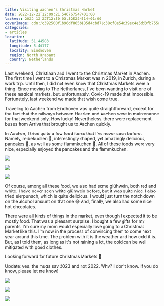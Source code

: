 ```yaml
---
title: Visiting Aachen's Christmas Market
date: 2022-12-22T12:09:21.546767547+01:00
lastmod: 2022-12-22T12:50:03.325284514+01:00
coverImage: cdn:/c392500f1b96df865b185d4cbd71c38cf0e54c39ec4e5dd3fb755aff968c91b5
categories:
- articles
location:
  latitude: 51.44583
  longitude: 5.46177
  locality: Eindhoven
  region: North Brabant
  country: Netherlands
---
```


<style>
  .fg-2212aken {
    grid-template-columns: repeat(3,1fr);
  }
</style>

Last weekend, Christiaan and I went to the Christmas Market in Aachen. The first time I went to a Christmas Market was in 2019, in Zurich, during a work trip. Until then, I did not even know that Christmas Markets were a thing. Since moving to The Netherlands, I've been wanting to visit one of these magical markets, but, unfortunately, Covid-19 made that impossible. Fortunately, last weekend we made that wish come true.

Traveling to Aachen from Eindhoven was quite straightforward, except for the fact that the railways between Heerlen and Aachen were in maintenance for that weekend only. How lucky! Nevertheless, there were replacement buses from Arriva that brought us to Aachen quickly.

In Aachen, I tried quite a few food items that I've never seen before. Namely, reibekuchen 🥔, interestingly shaped, yet amazingly delicious, pancakes 🥞, as well as some flammkuchen 🧅. All of these foods were very nice, especially enjoyed the pancakes and the flammkuchen.

<div class="fw fg fg-2212aken">

![](cdn:/8555b881040e44434d5583358b8ebd3aabca74fd4b7838b7b68d4f283959bb0c)

![](cdn:/665a076a688e0ef203e71964b754492f49c78fc0d2937972bb03baa8c6f687fd)

![](cdn:/3da4a86bfbaecf852e5bb254b4e574a3c29c1c3b193915697e1f4493a3a7d7d6)

</div>

Of course, among all these food, we also had some glühwein, both red and white. I have never seen white glühwein before, but it was quite nice. I also tried eierpunsch, which is quite delicious. I would just turn the notch down on the alcohol amount on that one 😅 And, finally, we also had some nice hot chocolates.

There were all kinds of things in the market, even though I expected it to be mostly food. That was a pleasant surprise. I bought a few gifts for my parents. I'm sure my mom would especially love going to a Christmas Market like this. I'm now in the process of convincing them to come next year around this time. The problem with it is the weather and how cold it is. But, as I told them, as long as it's not raining a lot, the cold can be well mitigated with good clothes.

Looking forward for future Christmas Markets 🎄!

Update: yes, the mugs say 2023 and not 2022. Why? I don't know. If you do know, please let me know!

<div class="fw fg fg-2212aken">

![](cdn:/c392500f1b96df865b185d4cbd71c38cf0e54c39ec4e5dd3fb755aff968c91b5)

![](cdn:/907dfbdc19e2400b32f65273eb3d0b8f92cc68588f128545b7709bcbe35e250e)

![](cdn:/dc172bfe036741b0f83990dd07ddbd284807b0639bb75836a0bf8b31f3d141fd)

</div>
